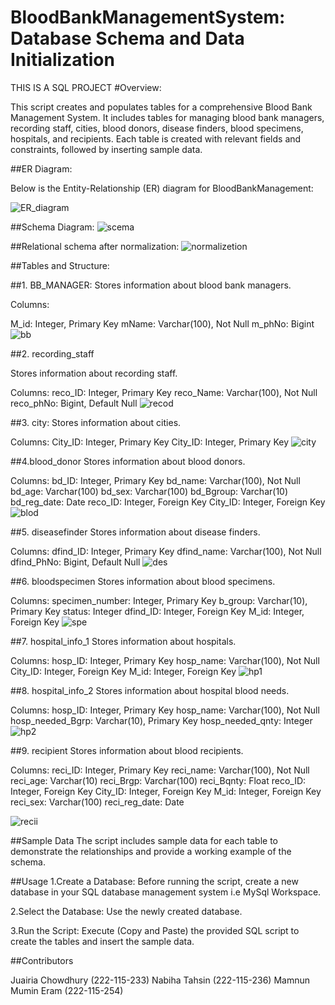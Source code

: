 # BloodBankManagementSystem: Database Schema and Data Initialization
THIS IS A SQL PROJECT 
#Overview:

This script creates and populates tables for a comprehensive Blood Bank Management System. 
It includes tables for managing blood bank managers, recording staff, cities, blood donors, disease finders, blood specimens, hospitals, and recipients.
Each table is created with relevant fields and constraints, followed by inserting sample data.

##ER Diagram:

Below is the Entity-Relationship (ER) diagram for BloodBankManagement:

![ER_diagram](https://github.com/Juairia-chowdhury/BloodBankManagementSystem/assets/142811842/bd6abcbf-0bd7-46e5-adb2-3be7fd926e3b)

##Schema Diagram:
![scema](https://github.com/Juairia-chowdhury/BloodBankManagementSystem/assets/142811842/dd8f8607-dff2-424a-8296-4f66849d9ba9)

##Relational schema after normalization:
![normalizetion](https://github.com/Juairia-chowdhury/BloodBankManagementSystem/assets/142811842/66994558-646f-42c5-b425-bebea72eff28)

##Tables and Structure:

##1. BB_MANAGER:
Stores information about blood bank managers.

Columns:

M_id: Integer, Primary Key
mName: Varchar(100), Not Null
m_phNo: Bigint
![bb](https://github.com/Juairia-chowdhury/BloodBankManagementSystem/assets/142811842/12fffa65-2c03-40fa-b66d-8f0f92fd591b)

##2. recording_staff

Stores information about recording staff.

Columns:
reco_ID: Integer, Primary Key
reco_Name: Varchar(100), Not Null
reco_phNo: Bigint, Default Null
![recod](https://github.com/Juairia-chowdhury/BloodBankManagementSystem/assets/142811842/87d9ecc5-6373-4b77-8b78-55e134d4dca1)

##3. city:
Stores information about cities.

Columns:
City_ID: Integer, Primary Key
City_ID: Integer, Primary Key
![city](https://github.com/Juairia-chowdhury/BloodBankManagementSystem/assets/142811842/f264166e-0d7a-4fa2-b1d3-031e30b90f29)

##4.blood_donor
Stores information about blood donors.

Columns:
bd_ID: Integer, Primary Key
bd_name: Varchar(100), Not Null
bd_age: Varchar(100)
bd_sex: Varchar(100)
bd_Bgroup: Varchar(10)
bd_reg_date: Date
reco_ID: Integer, Foreign Key
City_ID: Integer, Foreign Key
![blod](https://github.com/Juairia-chowdhury/BloodBankManagementSystem/assets/142811842/b8e2c093-68ca-4023-a656-aec5be05170a)

##5. diseasefinder
Stores information about disease finders.

Columns:
dfind_ID: Integer, Primary Key
dfind_name: Varchar(100), Not Null
dfind_PhNo: Bigint, Default Null
![des](https://github.com/Juairia-chowdhury/BloodBankManagementSystem/assets/142811842/b814a56f-cac2-4b1a-9a1d-ee6289221d3f)

##6. bloodspecimen
Stores information about blood specimens.

Columns:
specimen_number: Integer, Primary Key
b_group: Varchar(10), Primary Key
status: Integer
dfind_ID: Integer, Foreign Key
M_id: Integer, Foreign Key
![spe](https://github.com/Juairia-chowdhury/BloodBankManagementSystem/assets/142811842/fadfb923-7c2e-4beb-88ac-f882b3c1121a)

##7. hospital_info_1
Stores information about hospitals.

Columns:
hosp_ID: Integer, Primary Key
hosp_name: Varchar(100), Not Null
City_ID: Integer, Foreign Key
M_id: Integer, Foreign Key
![hp1](https://github.com/Juairia-chowdhury/BloodBankManagementSystem/assets/142811842/dc880de8-b115-4a55-b6cb-0739a63a6fd6)

##8. hospital_info_2
Stores information about hospital blood needs.

Columns:
  hosp_ID: Integer, Primary Key
 hosp_name: Varchar(100), Not Null
 hosp_needed_Bgrp: Varchar(10), Primary Key
 hosp_needed_qnty: Integer
 ![hp2](https://github.com/Juairia-chowdhury/BloodBankManagementSystem/assets/142811842/0455ff82-9863-4b4b-940a-d89d102217ef)
 
##9. recipient
 Stores information about blood recipients.

 Columns:
 reci_ID: Integer, Primary Key
 reci_name: Varchar(100), Not Null
 reci_age: Varchar(10)
 reci_Brgp: Varchar(100)
 reci_Bqnty: Float
 reco_ID: Integer, Foreign Key
 City_ID: Integer, Foreign Key
 M_id: Integer, Foreign Key
 reci_sex: Varchar(100)
  reci_reg_date: Date
  
 ![recii](https://github.com/Juairia-chowdhury/BloodBankManagementSystem/assets/142811842/11532c48-22de-4107-95ce-6c8d8f7d1b67)
 
##Sample Data
 The script includes sample data for each table to demonstrate the relationships and provide a working example of the schema.
 

##Usage
 1.Create a Database: Before running the script, create a new database in your SQL database management system i.e MySql Workspace.

 2.Select the Database: Use the newly created database.

 3.Run the Script: Execute (Copy and Paste) the provided SQL script to create the tables and insert the sample data.
 

##Contributors

Juairia Chowdhury (222-115-233)
Nabiha Tahsin (222-115-236)
Mamnun Mumin Eram (222-115-254)












